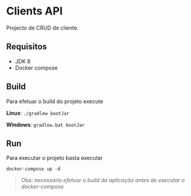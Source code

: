 # Clients API

Projecto de CRUD de cliente.

## Requisitos

- JDK 8
- Docker compose

## Build

Para efetuar o build do projeto execute

__Linux__: `./gradlew bootJar`

__Windows__: `gradlew.bat bootJar`

## Run

Para executar o projeto basta executar

`docker-compose up -d`

> Obs: _necessário efetuar o build da aplicação 
> antes de executar o docker-compose_
